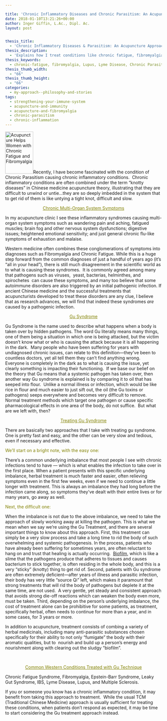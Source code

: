 ```yaml
---

title: 'Chronic Inflammatory Diseases and Chronic Parasitism: An Acupuncture Approach to Treatment'
date: 2018-01-10T13:21:26+00:00
author: Inger Giffin, L.Ac., Dipl. Ac.
layout: post


thesis_title:
  - 'Chronic Inflammatory Diseases & Parasitism: An Acupuncture Approach'
thesis_description:
  - 'Explains how I treat conditions like chronic fatigue, fibromyalgia, lupus, Lyme Disease, candida, Epstein-barre, & many other inflammatory conditions.'
thesis_keywords:
  - chronic-fatigue, fibromyalgia, Lupus, Lyme Disease, Chronic Parasitism, candida, Epstein-Barre
thesis_thumb_width:
  - "66"
thesis_thumb_height:
  - "66"
categories:
  - my-approach--philosophy-and-stories
tags:
  - strengthening-your-immune-system
  - acupuncture-and-immunity
  - acupuncture-and-fibromyalgia
  - chronic-parasitism
  - chronic-inflammation
---
```

[<img class="alignleft size-full wp-image-905" title="Acupuncture Chronic Inflammation Chronic Fatigue" src="http://www.wisdomwaysacupuncture.com/wp-content/uploads/2010/09/43.jpg" alt="Acupuncture Helps Women with Chronic Fatigue and Fibromyalgia" width="90" height="135" />](http://www.wisdomwaysacupuncture.com/wp-content/uploads/2010/09/43.jpg)Recently, I have become fascinated with the condition of Chronic Parasitism causing chronic inflammatory conditions.  Chronic inflammatory conditions are often combined under the term “knotty diseases” in Chinese medicine acupuncture theory, illustrating that they are difficult to unwind or untie…they are so deeply imbedded in the system that to get rid of them is like untying a tight knot, difficult and slow.

<p style="text-align: center;">
  <span style="text-decoration: underline; color: #808000;">Chronic Multi-Organ System Symptoms</span>
</p>

In my acupuncture clinic I see these inflammatory syndromes causing multi-organ system symptoms such as wandering pain and aching, fatigued muscles; brain fog and other nervous system dysfunctions; digestive issues; heightened emotional sensitivity; and just general chronic flu-like symptoms of exhaustion and malaise.

Western medicine often combines these conglomerations of symptoms into diagnoses such as Fibromyalgia and Chronic Fatigue. While this is a huge step forward from the common diagnoses of just a handful of years ago (it’s “all in your head”), there is still much disagreement in the scientific world as to what is causing these syndromes.  It is commonly agreed among many that pathogens such as viruses,  yeast, bacterias, helminthes, and spirochetes  can cause these symptoms, and many too believe that some autoimmune disorders are also triggered by an initial pathogenic infection. If ancient Chinese medicine and the successful treatments that acupuncturists developed to treat these disorders are any clue, I believe that as research advances, we will find that indeed these syndromes _are_ caused by a pathogenic infection.

<p style="text-align: center;">
  <span style="text-decoration: underline; color: #808000;">Gu Syndrome</span>
</p>

Gu Syndrome is the name used to describe what happens when a body is taken over by hidden pathogens. The word Gu literally means many things, one of them being a situation in which one is being attacked, but the victim doesn’t know what or who is causing the attack because it is all happening in the dark.  Many people who have been suffering for years with undiagnosed chronic issues, can relate to this definition—they’ve been to countless doctors, yet all tell them they can’t find anything wrong.  Everyone is completely in the dark as to what is causing the issue, yet clearly something is impacting their functioning.  If we base our belief on the theory that Gu means that a systemic pathogen has taken over, then another way Gu syndrome is explained is by comparing it to oil that has seeped into flour.  Unlike a normal illness or infection, which would be like rice in flour and much easier to just sift out, the oil (the Gu toxins or pathogens) seeps everywhere and becomes very difficult to remove.  Normal treatment methods which target one pathogen or cause specific pharmacological effects in one area of the body, do not suffice.  But what are we left with, then?

<p style="text-align: center;">
  <span style="text-decoration: underline; color: #808000;">Treating Gu Syndrome</span>
</p>

There are basically two approaches that I take with treating gu syndrome. One is pretty fast and easy, and the other can be very slow and tedious, even if necessary and effective.

<span style="color: #808000;">We&#8217;ll start on a bright note, with the easy one:</span>

There&#8217;s a common underlying imbalance that most people I see with chronic infections tend to have &#8212; which is what enables the infection to take over in the first place. When a patient presents with this specific underlying imbalance, herbal treatment is much faster and easier, often relieving symptoms even in the first few weeks, even if we need to continue a little longer with treatment. This is always an imbalance they had long before the infection came along, so symptoms they&#8217;ve dealt with their entire lives or for many years, go away as well.

<span style="color: #808000;">Next, the difficult one:  </span>

When the imbalance is not due to the above imbalance, we need to take the approach of slowly working away at killing the pathogen. This is what we mean when we say we&#8217;re using the Gu Treatment, and there are several important things to know about this approach. First, this treatment can simply be a very slow process and take a long time to rid the body of such overwhelming and systemic pathogenesis. In the process, patients who have already been suffering for sometimes years, are often reluctant to hang on and trust that healing is actually occurring.  <a title="Ridding biofilm with acupuncture and Chinese medicine" href="http://bacteriality.com/2008/05/26/biofilm/" target="_blank" rel="noopener">Biofilm</a>, which is like a slime that the pathogens produce that adheres to tissues and causes bacterium to stick together, is often residing in the whole body, and this is a very “sticky” (knotty) thing to get rid of. Second, patients with Gu syndrome are often extremely deficient—after years of illness and parasitic infection, their body has very little “source Qi” left, which makes it paramount that strong treatments that will rid the body of pathogens but deplete it at the same time, are not used.  A very gentle, yet steady and consistent approach that avoids strong die-off reactions which can weaken the body even more, must be taken. Third, depending on the person&#8217;s underlying imbalance, the cost of treatment alone can be prohibitive for some patients, as treatment, specifically herbal, often needs to continue for more than a year, and in some cases, for 3 years or more.

In addition to acupuncture, treatment consists of combing a variety of herbal medicinals, including many anti-parasitic substances chosen specifically for their ability to not only “fumigate” the body with their aromatic qualities, but to  nourish and build up a person’s energy and nourishment along with clearing out the sludgy “biofilm”.

&nbsp;

<p style="text-align: center;">
  <span style="text-decoration: underline; color: #808000;">Common Western Conditions Treated with Gu Technique</span>
</p>

Chronic Fatigue Syndrome, Fibromyalgia, Epstein-Barr Syndrome, Leaky Gut Syndrome, IBS, Lyme Disease, Lupus, and Multiple Sclerosis.

If you or someone you know has a chronic inflammatory condition, it may benefit from taking this approach to treatment.  While the usual TCM (Traditional Chinese Medicine) approach is usually sufficient for treating these conditions, when patients don’t respond as expected, it may be time to start considering the Gu treatment approach instead.

&nbsp;

&nbsp;
